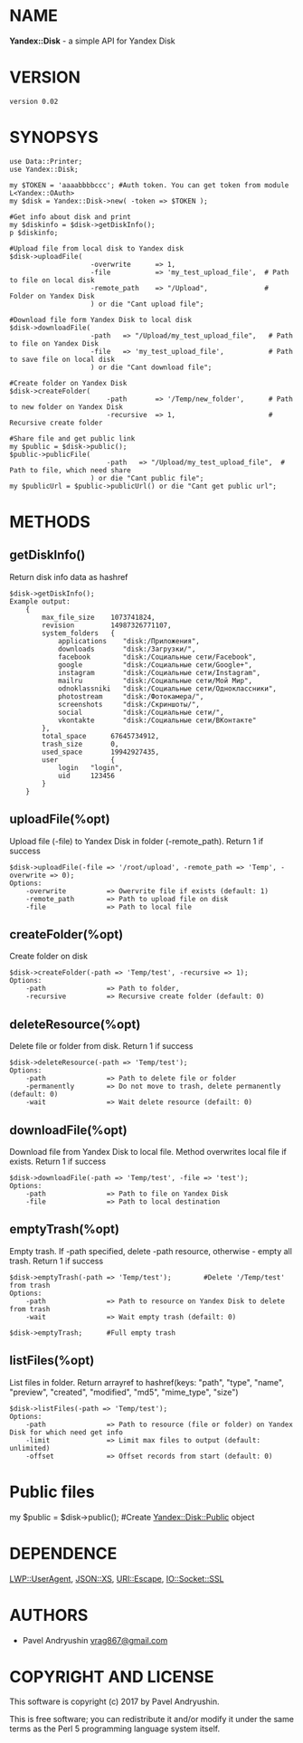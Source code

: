 # NAME

**Yandex::Disk** - a simple API for Yandex Disk

# VERSION
    version 0.02

# SYNOPSYS

    use Data::Printer;
    use Yandex::Disk;

    my $TOKEN = 'aaaabbbbccc'; #Auth token. You can get token from module L<Yandex::OAuth>
    my $disk = Yandex::Disk->new( -token => $TOKEN ); 
    
    #Get info about disk and print
    my $diskinfo = $disk->getDiskInfo();
    p $diskinfo;

    #Upload file from local disk to Yandex disk
    $disk->uploadFile(
                        -overwrite      => 1,
                        -file           => 'my_test_upload_file',  # Path to file on local disk
                        -remote_path    => "/Upload",              # Folder on Yandex Disk
                        ) or die "Cant upload file";

    #Download file form Yandex Disk to local disk
    $disk->downloadFile(
                        -path   => "/Upload/my_test_upload_file",   # Path to file on Yandex Disk
                        -file   => 'my_test_upload_file',           # Path to save file on local disk
                        ) or die "Cant download file";

    #Create folder on Yandex Disk
    $disk->createFolder(
                            -path       => '/Temp/new_folder',      # Path to new folder on Yandex Disk
                            -recursive  => 1,                       # Recursive create folder

    #Share file and get public link
    my $public = $disk->public();
    $public->publicFile(
                            -path   => "/Upload/my_test_upload_file",  # Path to file, which need share
                        ) or die "Cant public file";
    my $publicUrl = $public->publicUrl() or die "Cant get public url";

# METHODS

## getDiskInfo()

Return disk info data as hashref

    $disk->getDiskInfo();
    Example output:
        {
            max_file_size    1073741824,
            revision         14987326771107,
            system_folders   {
                applications    "disk:/Приложения",
                downloads       "disk:/Загрузки/",
                facebook        "disk:/Социальные сети/Facebook",
                google          "disk:/Социальные сети/Google+",
                instagram       "disk:/Социальные сети/Instagram",
                mailru          "disk:/Социальные сети/Мой Мир",
                odnoklassniki   "disk:/Социальные сети/Одноклассники",
                photostream     "disk:/Фотокамера/",
                screenshots     "disk:/Скриншоты/",
                social          "disk:/Социальные сети/",
                vkontakte       "disk:/Социальные сети/ВКонтакте"
            },
            total_space      67645734912,
            trash_size       0,
            used_space       19942927435,
            user             {
                login   "login",
                uid     123456
            }
        }

## uploadFile(%opt)

Upload file (-file) to Yandex Disk in folder (-remote\_path). Return 1 if success

    $disk->uploadFile(-file => '/root/upload', -remote_path => 'Temp', -overwrite => 0);
    Options:
        -overwrite          => Owervrite file if exists (default: 1)
        -remote_path        => Path to upload file on disk
        -file               => Path to local file

## createFolder(%opt)

Create folder on disk

    $disk->createFolder(-path => 'Temp/test', -recursive => 1);
    Options:
        -path               => Path to folder,
        -recursive          => Recursive create folder (default: 0)

## deleteResource(%opt)

Delete file or folder from disk. Return 1 if success

    $disk->deleteResource(-path => 'Temp/test');
    Options:
        -path               => Path to delete file or folder
        -permanently        => Do not move to trash, delete permanently (default: 0)
        -wait               => Wait delete resource (defailt: 0)

## downloadFile(%opt)

Download file from Yandex Disk to local file. Method overwrites local file if exists. Return 1 if success

    $disk->downloadFile(-path => 'Temp/test', -file => 'test');
    Options:
        -path               => Path to file on Yandex Disk
        -file               => Path to local destination

## emptyTrash(%opt)

Empty trash. If -path specified, delete -path resource, otherwise - empty all trash. Return 1 if success

    $disk->emptyTrash(-path => 'Temp/test');        #Delete '/Temp/test' from trash
    Options:
        -path               => Path to resource on Yandex Disk to delete from trash
        -wait               => Wait empty trash (defailt: 0)

    $disk->emptyTrash;      #Full empty trash

## listFiles(%opt)

List files in folder. Return arrayref to hashref(keys: "path", "type", "name", "preview", "created", "modified", "md5", "mime\_type", "size")

    $disk->listFiles(-path => 'Temp/test');
    Options:
        -path               => Path to resource (file or folder) on Yandex Disk for which need get info
        -limit              => Limit max files to output (default: unlimited)
        -offset             => Offset records from start (default: 0)

# Public files

my $public = $disk->public();  #Create [Yandex::Disk::Public](https://metacpan.org/pod/Yandex::Disk::Public) object

# DEPENDENCE

[LWP::UserAgent](https://metacpan.org/pod/LWP::UserAgent), [JSON::XS](https://metacpan.org/pod/JSON::XS), [URI::Escape](https://metacpan.org/pod/URI::Escape), [IO::Socket::SSL](https://metacpan.org/pod/IO::Socket::SSL)

# AUTHORS

- Pavel Andryushin <vrag867@gmail.com>

# COPYRIGHT AND LICENSE

This software is copyright (c) 2017 by Pavel Andryushin.

This is free software; you can redistribute it and/or modify it under
the same terms as the Perl 5 programming language system itself.
